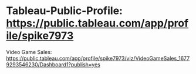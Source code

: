 # Tableau-Public-Profile: https://public.tableau.com/app/profile/spike7973



Video Game Sales:
https://public.tableau.com/app/profile/spike7973/viz/VideoGameSales_16779293546230/Dashboard1?publish=yes

